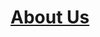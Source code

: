 # [About Us](https://github.com/wga8group/twoHares/blob/280744d714710986e73ab9ec18245c4a283e5e34/ReadMe/%E2%80%9C%D0%94%D0%B2%D0%B0%20%D0%B7%D0%B0%D0%B9%D1%86%D0%B0%E2%80%9D.pdf)
